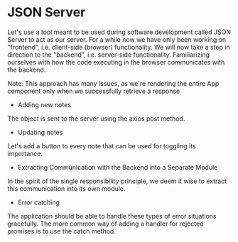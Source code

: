 # JSON Server

Let's use a tool meant to be used during software development called JSON Server to act as our server.
For a while now we have only been working on "frontend", i.e. client-side (browser) functionality.
We will now take a step in direction to the "backend", i.e. server-side functionality.
Familiarizing ourselves with how the code executing in the browser communicates with the backend.

Note:
This approach has many issues, as we're rendering the entire App component only when we successfully retrieve a response


- Adding new notes

The object is sent to the server using the axios post method.

- Updating notes

Let's add a button to every note that can be used for toggling its importance.

- Extracting Communication with the Backend into a Separate Module

In the spirit of the single responsibility principle, we deem it wise to extract this communication into its own module.

- Error catching

The application should be able to handle these types of error situations gracefully. The more common way of adding a handler for rejected promises is to use the catch method.
